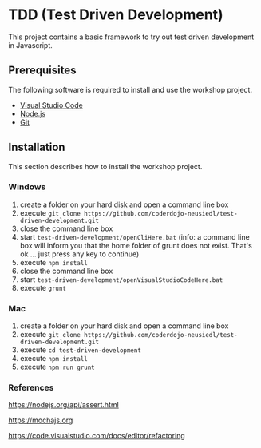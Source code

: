 # TDD (Test Driven Development)
This project contains a basic framework to try out test driven development in Javascript.

## Prerequisites

The following software is required to install and use the workshop project.

* [Visual Studio Code](https://code.visualstudio.com)
* [Node.js](https://nodejs.org/en/download/)
* [Git](https://git-scm.com/download/win)

## Installation

This section describes how to install the workshop project.

### Windows
1. create a folder on your hard disk and open a command line box
2. execute `git clone https://github.com/coderdojo-neusiedl/test-driven-development.git`
3. close the command line box
4. start `test-driven-development/openCliHere.bat` (info: a command line box will inform you that the home folder of grunt does not exist. That's ok ... just press any key to continue)
5. execute `npm install`
6. close the command line box
7. start `test-driven-development/openVisualStudioCodeHere.bat`
8. execute `grunt`

### Mac
1. create a folder on your hard disk and open a command line box
2. execute `git clone https://github.com/coderdojo-neusiedl/test-driven-development.git`
3. execute `cd test-driven-development`
4. execute `npm install`
5. execute `npm run grunt`

### References

https://nodejs.org/api/assert.html

https://mochajs.org

https://code.visualstudio.com/docs/editor/refactoring
